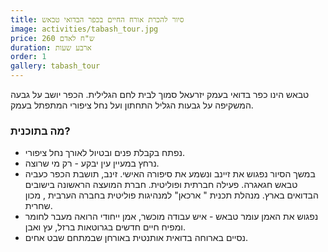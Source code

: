 ```yaml
---
title: סיור להכרת אורח החיים בכפר הבדואי טבאש
image: activities/tabash_tour.jpg
price: 260 ש"ח לאדם
duration: ארבע שעות
order: 1
gallery: tabash_tour
---
```

טבאש הינו כפר בדואי בעמק יזרעאל סמוך לבית לחם הגלילית. הכפר יושב על גבעה המשקיפה על גבעות הגליל התחתון ועל נחל ציפורי המתפתל בעמק.

### מה בתוכנית?

- נפתח בקבלת פנים ובטיול לאורך נחל ציפורי.
- נרחץ במעיין עין יבקע - רק מי שרוצה.
- במשך הסיור נפגוש את זיינב ונשמע את סיפורה האישי. זינב, תושבת הכפר כעביה טבאש חגאגרה. פעילה חברתית ופוליטית. חברת המועצה הראשונה בישובים הבדואים בארץ. מנהלת תכנית " ארכאן" למנהיגות פוליטית בחברה הערבית , מכון שחרית.
- נפגוש את האמן עומר טבאש - איש עבודה מוכשר, אמן ייחודי הרואה מעבר לחומר ומפיח חיים חדשים בגרוטאות ברזל, עץ ואבן.
- נסיים בארוחה בדואית אותנטית באורחן שבמתחם שבט אחים.
